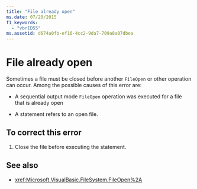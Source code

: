 ```yaml
---
title: "File already open"
ms.date: 07/20/2015
f1_keywords: 
  - "vbrID55"
ms.assetid: d674a0fb-ef16-4cc2-9da7-709a8a07dbea
---
```

# File already open

Sometimes a file must be closed before another `FileOpen` or other operation can occur. Among the possible causes of this error are:  
  
- A sequential output mode `FileOpen` operation was executed for a file that is already open  
  
- A statement refers to an open file.  
  
## To correct this error  
  
1. Close the file before executing the statement.  
  
## See also

- <xref:Microsoft.VisualBasic.FileSystem.FileOpen%2A>
